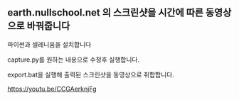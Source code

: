 ## earth.nullschool.net 의 스크린샷을 시간에 따른 동영상으로 바꿔줍니다

파이썬과 셀레니움을 설치합니다

capture.py를 원하는 내용으로 수정후 실행합니다.

export.bat을 실행해 출력된 스크린샷을 동영상으로 취합합니다.

https://youtu.be/CCGAerknjFg
